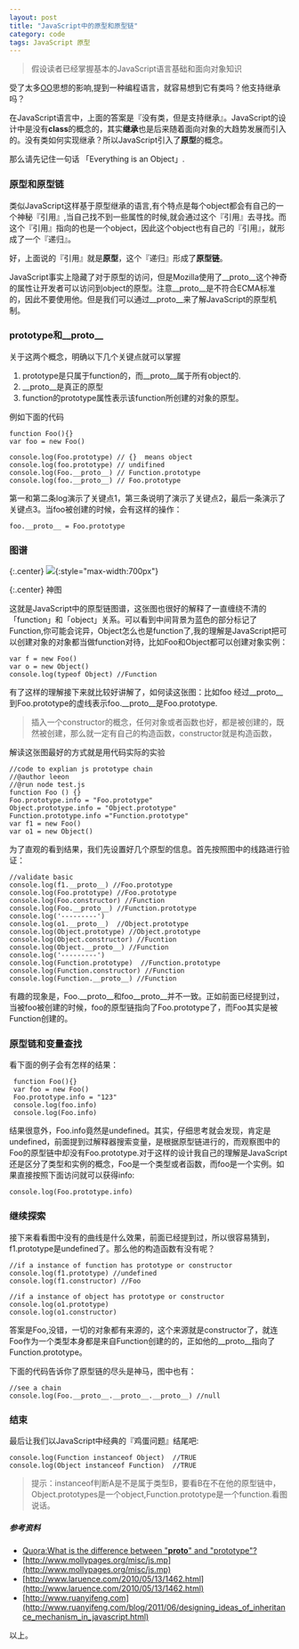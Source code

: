 ```yaml
---
layout: post
title: "JavaScript中的原型和原型链"
category: code
tags: JavaScript 原型
---
```


> 假设读者已经掌握基本的JavaScript语言基础和面向对象知识

受了太多[OO](http://en.wikipedia.org/wiki/Object-oriented_programming)思想的影响,提到一种编程语言，就容易想到它有类吗？他支持继承吗？

<!-- break -->
在JavaScript语言中，上面的答案是『没有类，但是支持继承』。JavaScript的设计中是没有**class**的概念的，其实**继承**也是后来随着面向对象的大趋势发展而引入的。没有类如何实现继承？所以JavaScript引入了**原型**的概念。

那么请先记住一句话 「Everything is an Object」.


### 原型和原型链

类似JavaScript这样基于原型继承的语言,有个特点是每个object都会有自己的一个神秘『引用』,当自己找不到一些属性的时候,就会通过这个『引用』去寻找。而这个『引用』指向的也是一个object，因此这个object也有自己的『引用』，就形成了一个『递归』。

好，上面说的『引用』就是**原型**，这个『递归』形成了**原型链**。

JavaScript事实上隐藏了对于原型的访问，但是Mozilla使用了\_\_proto\_\_这个神奇的属性让开发者可以访问到object的原型。注意\_\_proto\_\_是不符合ECMA标准的，因此不要使用他。但是我们可以通过\_\_proto\_\_来了解JavaScript的原型机制。


### prototype和\_\_proto\_\_

关于这两个概念，明确以下几个关键点就可以掌握

1. prototype是只属于function的，而\_\_proto\_\_属于所有object的.
2. \_\_proto\_\_是真正的原型
3. function的prototype属性表示该function所创建的对象的原型。


例如下面的代码

    function Foo(){}
    var foo = new Foo()

    console.log(Foo.prototype) // {}  means object
    console.log(foo.prototype) // undifined
    console.log(Foo.__proto__) // Function.prototype
    console.log(foo.__proto__) // Foo.prototype

第一和第二条log演示了关键点1，第三条说明了演示了关键点2，最后一条演示了关键点3。当foo被创建的时候，会有这样的操作：
    
    foo.__proto__ = Foo.prototype


### 图谱

{:.center}
![](http://www.mollypages.org/misc/jsobj.jpg){:style="max-width:700px"}

{:.center}
神图

这就是JavaScript中的原型链图谱，这张图也很好的解释了一直缠绕不清的「function」和「object」关系。可以看到中间背景为蓝色的部分标记了Function,你可能会诧异，Object怎么也是function了,我的理解是JavaScript把可以创建对象的对象都当做function对待，比如Foo和Object都可以创建对象实例：

    var f = new Foo()
    var o = new Object()
    console.log(typeof Object) //Function
    
有了这样的理解接下来就比较好讲解了，如何读这张图：比如foo 经过\_\_proto\_\_到Foo.prototype的虚线表示foo.\_\_proto\_\_是Foo.prototype.

>插入一个constructor的概念，任何对象或者函数也好，都是被创建的，既然被创建，那么就一定有自己的构造函数，constructor就是构造函数，

解读这张图最好的方式就是用代码实际的实验

    //code to explian js prototype chain
	//@author leeon
	//@run node test.js
	function Foo () {}
	Foo.prototype.info = "Foo.prototype"
	Object.prototype.info = "Object.prototype"
	Function.prototype.info ="Function.prototype"
	var f1 = new Foo()
	var o1 = new Object()
	

为了直观的看到结果，我们先设置好几个原型的信息。首先按照图中的线路进行验证：

    //validate basic 
	console.log(f1.__proto__) //Foo.prototype
	console.log(Foo.prototype) //Foo.prototype
	console.log(Foo.constructor) //Function
	console.log(Foo.__proto__) //Function.prototype
	console.log('---------')
	console.log(o1.__proto__)  //Object.prototype
	console.log(Object.prototype) //Object.prototype
	console.log(Object.constructor) //Fucntion
	console.log(Object.__proto__) //Function
	console.log('---------')
	console.log(Function.prototype)  //Function.prototype
	console.log(Function.constructor) //Function
	console.log(Function.__proto__) //Function
	

有趣的现象是，Foo.\_\_proto\_\_和foo\_\_proto\_\_并不一致。正如前面已经提到过，当被foo被创建的时候，foo的原型链指向了Foo.prototype了，而Foo其实是被Function创建的。

### 原型链和变量查找

看下面的例子会有怎样的结果：

     function Foo(){}
	 var foo = new Foo()
	 Foo.prototype.info = "123"
	 console.log(foo.info)
	 console.log(Foo.info)

结果很意外，Foo.info竟然是undefined。其实，仔细思考就会发现，肯定是undefined，前面提到过解释器搜索变量，是根据原型链进行的，而观察图中的Foo的原型链中却没有Foo.prototype.对于这样的设计我自己的理解是JavaScript还是区分了类型和实例的概念，Foo是一个类型或者函数，而foo是一个实例。如果直接按照下面访问就可以获得info:

    console.log(Foo.prototype.info)


### 继续探索
接下来看看图中没有的曲线是什么效果，前面已经提到过，所以很容易猜到，f1.prototype是undefined了。那么他的构造函数有没有呢？

    //if a instance of function has prototype or constructor
	console.log(f1.prototype) //undefined
	console.log(f1.constructor) //Foo

	//if a instance of object has prototype or constructor
	console.log(o1.prototype)
	console.log(o1.constructor)

答案是Foo,没错，一切的对象都有来源的，这个来源就是constructor了，就连Foo作为一个类型本身都是来自Function创建的的，正如他的\_\_proto\_\_指向了Function.prototype。

下面的代码告诉你了原型链的尽头是神马，图中也有：

    //see a chain 
    console.log(Foo.__proto__.__proto__.__proto__) //null
    
### 结束

最后让我们以JavaScript中经典的『鸡蛋问题』结尾吧:

    console.log(Function instanceof Object)  //TRUE
    console.log(Object instanceof Function)  //TRUE
    
>提示：instanceof判断A是不是属于类型B，要看B在不在他的原型链中，Object.prototypes是一个object,Function.prototype是一个function.看图说话。



##### 参考资料

+ [Quora:What is the difference between "__proto__" and "prototype"?](http://www.quora.com/JavaScript-programming-language/What-is-the-difference-between-__proto__-and-prototype)
+ [http://www.mollypages.org/misc/js.mp](http://www.mollypages.org/misc/js.mp)
+ [http://www.laruence.com/2010/05/13/1462.html](http://www.laruence.com/2010/05/13/1462.html)
+ [http://www.ruanyifeng.com](http://www.ruanyifeng.com/blog/2011/06/designing_ideas_of_inheritance_mechanism_in_javascript.html)



以上。
